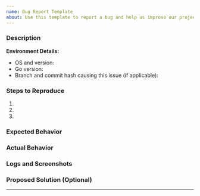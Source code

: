 ```yaml
---
name: Bug Report Template
about: Use this template to report a bug and help us improve our project.
---
```


<!--- Bug Report: [Subject of the Issue] -->
<!--- Provide a general summary of the issue in the Title above -->

### Description
<!--- Provide a detailed description of the bug. Include specifics about the situation in which the bug occurred, so we can understand the context. -->

**Environment Details:**
<!--- Provide details about your environment -->
- OS and version: 
- Go version: 
- Branch and commit hash causing this issue (if applicable): 

### Steps to Reproduce
<!--- Provide a set of steps to reproduce this bug. -->
1. 
2. 
3. 
<!--- If specific commands or actions are involved in triggering the bug, please list them here -->

### Expected Behavior
<!--- Tell us what should happen -->

### Actual Behavior
<!--- Tell us what happens instead -->

### Logs and Screenshots
<!--- If applicable, attach any relevant logs or screenshots that might help in diagnosing the issue. This could include error messages, stack traces, or screen captures showing the problem. -->

### Proposed Solution (Optional)
<!--- If you have a potential solution or idea on how to resolve the bug, please share it here. Your input could be invaluable in addressing the issue. -->

---
